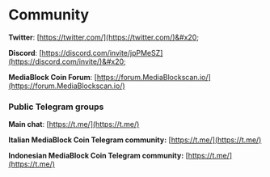 # Community

**Twitter**: [https://twitter.com/](https://twitter.com/)&#x20;

**Discord**: [https://discord.com/invite/jpPMeSZ](https://discord.com/invite/)&#x20;

**MediaBlock Coin Forum**: [https://forum.MediaBlockscan.io/](https://forum.MediaBlockscan.io/)

### Public Telegram groups

**Main chat**: [https://t.me/](https://t.me/)

**Italian MediaBlock Coin Telegram community:** [https://t.me/](https://t.me/)

**Indonesian MediaBlock Coin Telegram community:** [https://t.me/](https://t.me/)

